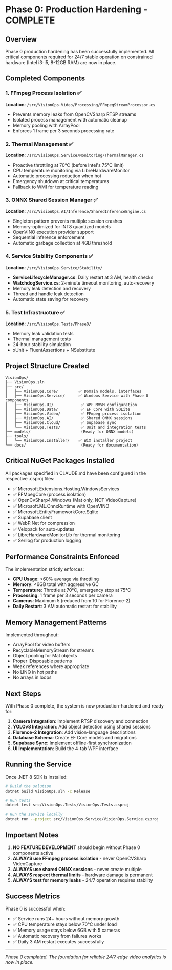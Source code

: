 # Phase 0: Production Hardening - COMPLETE

## Overview
Phase 0 production hardening has been successfully implemented. All critical components required for 24/7 stable operation on constrained hardware (Intel i3-i5, 8-12GB RAM) are now in place.

## Completed Components

### 1. FFmpeg Process Isolation ✅
**Location**: `/src/VisionOps.Video/Processing/FFmpegStreamProcessor.cs`
- Prevents memory leaks from OpenCVSharp RTSP streams
- Isolated process management with automatic cleanup
- Memory pooling with ArrayPool<byte>
- Enforces 1 frame per 3 seconds processing rate

### 2. Thermal Management ✅
**Location**: `/src/VisionOps.Service/Monitoring/ThermalManager.cs`
- Proactive throttling at 70°C (before Intel's 75°C limit)
- CPU temperature monitoring via LibreHardwareMonitor
- Automatic processing reduction when hot
- Emergency shutdown at critical temperatures
- Fallback to WMI for temperature reading

### 3. ONNX Shared Session Manager ✅
**Location**: `/src/VisionOps.AI/Inference/SharedInferenceEngine.cs`
- Singleton pattern prevents multiple session crashes
- Memory-optimized for INT8 quantized models
- OpenVINO execution provider support
- Sequential inference enforcement
- Automatic garbage collection at 4GB threshold

### 4. Service Stability Components ✅
**Location**: `/src/VisionOps.Service/Stability/`
- **ServiceLifecycleManager.cs**: Daily restart at 3 AM, health checks
- **WatchdogService.cs**: 2-minute timeout monitoring, auto-recovery
- Memory leak detection and recovery
- Thread and handle leak detection
- Automatic state saving for recovery

### 5. Test Infrastructure ✅
**Location**: `/src/VisionOps.Tests/Phase0/`
- Memory leak validation tests
- Thermal management tests
- 24-hour stability simulation
- xUnit + FluentAssertions + NSubstitute

## Project Structure Created

```
VisionOps/
├── VisionOps.sln
├── src/
│   ├── VisionOps.Core/         ✅ Domain models, interfaces
│   ├── VisionOps.Service/      ✅ Windows Service with Phase 0 components
│   ├── VisionOps.UI/            ✅ WPF MVVM configuration
│   ├── VisionOps.Data/          ✅ EF Core with SQLite
│   ├── VisionOps.Video/         ✅ FFmpeg process isolation
│   ├── VisionOps.AI/            ✅ Shared ONNX sessions
│   ├── VisionOps.Cloud/         ✅ Supabase sync
│   └── VisionOps.Tests/         ✅ Unit and integration tests
├── models/                      (Ready for ONNX models)
├── tools/
│   └── VisionOps.Installer/    ✅ WiX installer project
└── docs/                        (Ready for documentation)
```

## Critical NuGet Packages Installed

All packages specified in CLAUDE.md have been configured in the respective .csproj files:
- ✅ Microsoft.Extensions.Hosting.WindowsServices
- ✅ FFMpegCore (process isolation)
- ✅ OpenCvSharp4.Windows (Mat only, NOT VideoCapture)
- ✅ Microsoft.ML.OnnxRuntime with OpenVINO
- ✅ Microsoft.EntityFrameworkCore.Sqlite
- ✅ Supabase client
- ✅ WebP.Net for compression
- ✅ Velopack for auto-updates
- ✅ LibreHardwareMonitorLib for thermal monitoring
- ✅ Serilog for production logging

## Performance Constraints Enforced

The implementation strictly enforces:
- **CPU Usage**: <60% average via throttling
- **Memory**: <6GB total with aggressive GC
- **Temperature**: Throttle at 70°C, emergency stop at 75°C
- **Processing**: 1 frame per 3 seconds per camera
- **Cameras**: Maximum 5 (reduced from 10 for Florence-2)
- **Daily Restart**: 3 AM automatic restart for stability

## Memory Management Patterns

Implemented throughout:
- ArrayPool<byte> for video buffers
- RecyclableMemoryStream for streams
- Object pooling for Mat objects
- Proper IDisposable patterns
- Weak references where appropriate
- No LINQ in hot paths
- No arrays in loops

## Next Steps

With Phase 0 complete, the system is now production-hardened and ready for:

1. **Camera Integration**: Implement RTSP discovery and connection
2. **YOLOv8 Integration**: Add object detection using shared sessions
3. **Florence-2 Integration**: Add vision-language descriptions
4. **Database Schema**: Create EF Core models and migrations
5. **Supabase Sync**: Implement offline-first synchronization
6. **UI Implementation**: Build the 4-tab WPF interface

## Running the Service

Once .NET 8 SDK is installed:

```bash
# Build the solution
dotnet build VisionOps.sln -c Release

# Run tests
dotnet test src/VisionOps.Tests/VisionOps.Tests.csproj

# Run the service locally
dotnet run --project src/VisionOps.Service/VisionOps.Service.csproj
```

## Important Notes

1. **NO FEATURE DEVELOPMENT** should begin without Phase 0 components active
2. **ALWAYS use FFmpeg process isolation** - never OpenCVSharp VideoCapture
3. **ALWAYS use shared ONNX sessions** - never create multiple
4. **ALWAYS respect thermal limits** - hardware damage is permanent
5. **ALWAYS test for memory leaks** - 24/7 operation requires stability

## Success Metrics

Phase 0 is successful when:
- ✅ Service runs 24+ hours without memory growth
- ✅ CPU temperature stays below 70°C under load
- ✅ Memory usage stays below 6GB with 5 cameras
- ✅ Automatic recovery from failures works
- ✅ Daily 3 AM restart executes successfully

---

*Phase 0 completed. The foundation for reliable 24/7 edge video analytics is now in place.*